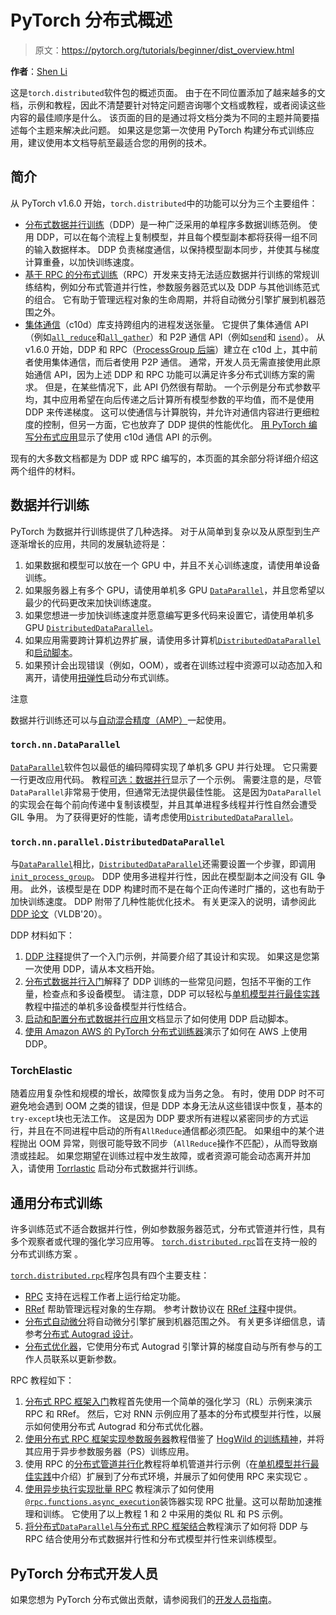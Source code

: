 # PyTorch 分布式概述

> 原文：<https://pytorch.org/tutorials/beginner/dist_overview.html>

**作者**：[Shen Li](https://mrshenli.github.io/)

这是`torch.distributed`软件包的概述页面。 由于在不同位置添加了越来越多的文档，示例和教程，因此不清楚要针对特定​​问题咨询哪个文档或教程，或者阅读这些内容的最佳顺序是什么。 该页面的目的是通过将文档分类为不同的主题并简要描述每个主题来解决此问题。 如果这是您第一次使用 PyTorch 构建分布式训练应用，建议使用本文档导航至最适合您的用例的技术。

## 简介

从 PyTorch v1.6.0 开始，`torch.distributed`中的功能可以分为三个主要组件：

*   [分布式数据并行训练](https://pytorch.org/docs/master/generated/torch.nn.parallel.DistributedDataParallel.html)（DDP）是一种广泛采用的单程序多数据训练范例。 使用 DDP，可以在每个流程上复制模型，并且每个模型副本都将获得一组不同的输入数据样本。 DDP 负责梯度通信，以保持模型副本同步，并使其与梯度计算重叠，以加快训练速度。
*   [基于 RPC 的分布式训练](https://pytorch.org/docs/master/rpc.html)（RPC）开发来支持无法适应数据并行训练的常规训练结构，例如分布式管道并行性，参数服务器范式以及 DDP 与其他训练范式的组合。 它有助于管理远程对象的生命周期，并将自动微分引擎扩展到机器范围之外。
*   [集体通信](https://pytorch.org/docs/stable/distributed.html)（c10d）库支持跨组内的进程发送张量。 它提供了集体通信 API（例如[`all_reduce`](https://pytorch.org/docs/stable/distributed.html#torch.distributed.all_reduce)和[`all_gather`](https://pytorch.org/docs/stable/distributed.html#torch.distributed.all_gather)）和 P2P 通信 API（例如[`send`](https://pytorch.org/docs/stable/distributed.html#torch.distributed.send)和 [`isend`](https://pytorch.org/docs/stable/distributed.html#torch.distributed.isend)）。 从 v1.6.0 开始，DDP 和 RPC（[ProcessGroup 后端](https://pytorch.org/docs/master/rpc.html#process-group-backend)）建立在 c10d 上，其中前者使用集体通信，而后者使用 P2P 通信。 通常，开发人员无需直接使用此原始通信 API，因为上述 DDP 和 RPC 功能可以满足许多分布式训练方案的需求。 但是，在某些情况下，此 API 仍然很有帮助。 一个示例是分布式参数平均，其中应用希望在向后传递之后计算所有模型参数的平均值，而不是使用 DDP 来传递梯度。 这可以使通信与计算脱钩，并允许对通信内容进行更细粒度的控制，但另一方面，它也放弃了 DDP 提供的性能优化。 [用 PyTorch 编写分布式应用](https://pytorch.org/tutorials/intermediate/dist_tuto.html)显示了使用 c10d 通信 API 的示例。

现有的大多数文档都是为 DDP 或 RPC 编写的，本页面的其余部分将详细介绍这两个组件的材料。

## 数据并行训练

PyTorch 为数据并行训练提供了几种选择。 对于从简单到复杂以及从原型到生产逐渐增长的应用，共同的发展轨迹将是：

1.  如果数据和模型可以放在一个 GPU 中，并且不关心训练速度，请使用单设备训练。
2.  如果服务器上有多个 GPU，请使用单机多 GPU [`DataParallel`](https://pytorch.org/docs/master/generated/torch.nn.DataParallel.html)，并且您希望以最少的代码更改来加快训练速度。
3.  如果您想进一步加快训练速度并愿意编写更多代码来设置它，请使用单机多 GPU [`DistributedDataParallel`](https://pytorch.org/docs/master/generated/torch.nn.parallel.DistributedDataParallel.html)。
4.  如果应用需要跨计算机边界扩展，请使用多计算机[`DistributedDataParallel`](https://pytorch.org/docs/master/generated/torch.nn.parallel.DistributedDataParallel.html)和[启动脚本](https://github.com/pytorch/examples/blob/master/distributed/ddp/README.md)。
5.  如果预计会出现错误（例如，OOM），或者在训练过程中资源可以动态加入和离开，请使用[扭弹性](https://pytorch.org/elastic)启动分布式训练。

注意

数据并行训练还可以与[自动混合精度（AMP）](https://pytorch.org/docs/master/notes/amp_examples.html#working-with-multiple-gpus)一起使用。

### `torch.nn.DataParallel`

[`DataParallel`](https://pytorch.org/docs/master/generated/torch.nn.DataParallel.html)软件包以最低的编码障碍实现了单机多 GPU 并行处理。 它只需要一行更改应用代码。 教程[可选：数据并行](https://pytorch.org/tutorials/beginner/blitz/data_parallel_tutorial.html)显示了一个示例。 需要注意的是，尽管`DataParallel`非常易于使用，但通常无法提供最佳性能。 这是因为`DataParallel`的实现会在每个前向传递中复制该模型，并且其单进程多线程并行性自然会遭受 GIL 争用。 为了获得更好的性能，请考虑使用[`DistributedDataParallel`](https://pytorch.org/docs/master/generated/torch.nn.parallel.DistributedDataParallel.html)。

### `torch.nn.parallel.DistributedDataParallel`

与[`DataParallel`](https://pytorch.org/docs/master/generated/torch.nn.DataParallel.html)相比，[`DistributedDataParallel`](https://pytorch.org/docs/master/generated/torch.nn.parallel.DistributedDataParallel.html)还需要设置一个步骤，即调用[`init_process_group`](https://pytorch.org/docs/stable/distributed.html#torch.distributed.init_process_group)。 DDP 使用多进程并行性，因此在模型副本之间没有 GIL 争用。 此外，该模型是在 DDP 构建时而不是在每个正向传递时广播的，这也有助于加快训练速度。 DDP 附带了几种性能优化技术。 有关更深入的说明，请参阅此 [DDP 论文](https://arxiv.org/abs/2006.15704)（VLDB'20）。

DDP 材料如下：

1.  [DDP 注释](https://pytorch.org/docs/stable/notes/ddp.html)提供了一个入门示例，并简要介绍了其设计和实现。 如果这是您第一次使用 DDP，请从本文档开始。
2.  [分布式数据并行入门](../intermediate/ddp_tutorial.html)解释了 DDP 训练的一些常见问题，包括不平衡的工作量，检查点和多设备模型。 请注意，DDP 可以轻松与[单机模型并行最佳实践](../intermediate/model_parallel_tutorial.html)教程中描述的单机多设备模型并行性结合。
3.  [启动和配置分布式数据并行应用](https://github.com/pytorch/examples/blob/master/distributed/ddp/README.md)文档显示了如何使用 DDP 启动脚本。
4.  [使用 Amazon AWS 的 PyTorch 分布式训练器](aws_distributed_training_tutorial.html)演示了如何在 AWS 上使用 DDP。

### TorchElastic

随着应用复杂性和规模的增长，故障恢复成为当务之急。 有时，使用 DDP 时不可避免地会遇到 OOM 之类的错误，但是 DDP 本身无法从这些错误中恢复，基本的`try-except`块也无法工作。 这是因为 DDP 要求所有进程以紧密同步的方式运行，并且在不同进程中启动的所有`AllReduce`通信都必须匹配。 如果组中的某个进程抛出 OOM 异常，则很可能导致不同步（`AllReduce`操作不匹配），从而导致崩溃或挂起。 如果您期望在训练过程中发生故障，或者资源可能会动态离开并加入，请使用 [Torrlastic](https://pytorch.org/elastic) 启动分布式数据并行训练。

## 通用分布式训练

许多训练范式不适合数据并行性，例如参数服务器范式，分布式管道并行性，具有多个观察者或代理的强化学习应用等。 [`torch.distributed.rpc`](https://pytorch.org/docs/master/rpc.html)旨在支持一般的分布式训练方案 。

[`torch.distributed.rpc`](https://pytorch.org/docs/master/rpc.html)程序包具有四个主要支柱：

*   [RPC](https://pytorch.org/docs/master/rpc.html#rpc) 支持在远程工作者上运行给定功能。
*   [RRef](https://pytorch.org/docs/master/rpc.html#rref) 帮助管理远程对象的生存期。 参考计数协议在 [RRef 注释](https://pytorch.org/docs/master/rpc/rref.html#remote-reference-protocol)中提供。
*   [分布式自动微分](https://pytorch.org/docs/master/rpc.html#distributed-autograd-framework)将自动微分引擎扩展到机器范围之外。 有关更多详细信息，请参考[分布式 Autograd 设计](https://pytorch.org/docs/master/rpc/distributed_autograd.html#distributed-autograd-design)。
*   [分布式优化器](https://pytorch.org/docs/master/rpc.html#module-torch.distributed.optim)，它使用分布式 Autograd 引擎计算的梯度自动与所有参与的工作人员联系以更新参数。

RPC 教程如下：

1.  [分布式 RPC 框架入门](../intermediate/rpc_tutorial.html)教程首先使用一个简单的强化学习（RL）示例来演示 RPC 和 RRef。 然后，它对 RNN 示例应用了基本的分布式模型并行性，以展示如何使用分布式 Autograd 和分布式优化器。
2.  [使用分布式 RPC 框架实现参数服务器](../intermediate/rpc_param_server_tutorial.html)教程借鉴了 [HogWild 的训练精神](https://people.eecs.berkeley.edu/~brecht/papers/hogwildTR.pdf)，并将其应用于异步参数服务器（PS）训练应用。
3.  使用 RPC 的[分布式管道并行化](../intermediate/dist_pipeline_parallel_tutorial.html)教程将单机管道并行示例（在[单机模型并行最佳实践](../intermediate/model_parallel_tutorial.html)中介绍）扩展到了分布式环境，并展示了如何使用 RPC 来实现它 。
4.  [使用异步执行实现批量 RPC](../intermediate/rpc_async_execution.html) 教程演示了如何使用[`@rpc.functions.async_execution`](https://pytorch.org/docs/master/rpc.html#torch.distributed.rpc.functions.async_execution)装饰器实现 RPC 批量。这可以帮助加速推理和训练。 它使用了以上教程 1 和 2 中采用的类似 RL 和 PS 示例。
5.  [将分布式`DataParallel`与分布式 RPC 框架结合](../advanced/rpc_ddp_tutorial.html)教程演示了如何将 DDP 与 RPC 结合使用分布式数据并行性和分布式模型并行性来训练模型。

## PyTorch 分布式开发人员

如果您想为 PyTorch 分布式做出贡献，请参阅我们的[开发人员指南](https://github.com/pytorch/pytorch/blob/master/torch/distributed/CONTRIBUTING.md)。